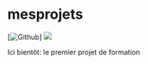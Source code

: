 # mesprojets 
[![Github](https://badgen.net/badge/icon/github?icon=github&label)]
<img src="{https://custom-icon-badges.herokuapp.com/badge/comet%20ml-262c3e?style=for-the-badge&logo=logo_comet_ml&logoColor=white}" />

Ici bientôt: le premier projet de formation
